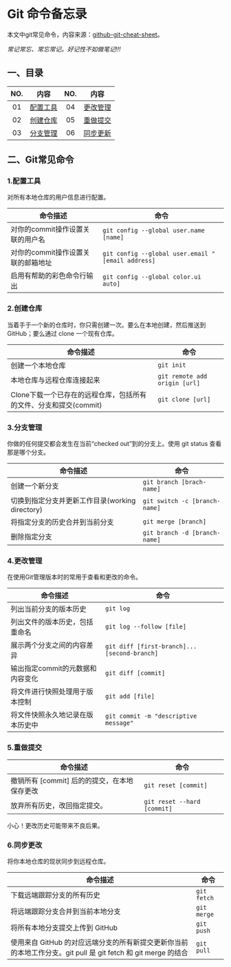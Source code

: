 # Git 命令备忘录 
    
本文中git常见命令，内容来源：[github-git-cheat-sheet](https://training.github.com/downloads/zh_CN/github-git-cheat-sheet/)。

*常记常忘、常忘常记。好记性不如做笔记!!!* 

## 一、目录
|NO.|内容|NO.|内容|
|:-:|-|:-:|-|
|01|[配置工具](#1配置工具)|04|[更改管理](#4更改管理)|
|02|[创建仓库](#2创建仓库)|05|[重做提交](#5重做提交)|
|03|[分支管理](#3分支管理)|06|[同步更新](#6同步更新)|

## 二、Git常见命令

### 1.配置工具

对所有本地仓库的用户信息进行配置。

|命令描述|命令|
|-|-|
|对你的commit操作设置关联的用户名|`git config --global user.name [name]`|
|对你的commit操作设置关联的邮箱地址|`git config --global user.email "[email address]`|
|启用有帮助的彩色命令行输出|`git config --global color.ui auto]`|

### 2.创建仓库

当着手于一个新的仓库时，你只需创建一次。要么在本地创建，然后推送到 GitHub；要么通过 clone 一个现有仓库。

|命令描述|命令|
|-|-|
|创建一个本地仓库|`git init`|
|本地仓库与远程仓库连接起来|`git remote add origin [url]`|
|Clone下载一个已存在的远程仓库，包括所有的文件、分支和提交(commit)|`git clone [url]`|

### 3.分支管理

你做的任何提交都会发生在当前“checked out”到的分支上。使用 git status 查看那是哪个分支。

|命令描述|命令|
|-|-|
|创建一个新分支|`git branch [brach-name]`|
|切换到指定分支并更新工作目录(working directory)|`git switch -c [branch-name]`|
|将指定分支的历史合并到当前分支|`git merge [branch]`|
|删除指定分支|`git branch -d [branch-name]`|

### 4.更改管理

在使用Git管理版本时的常用于查看和更改的命令。

|命令描述|命令|
|-|-|
|列出当前分支的版本历史|`git log`|
|列出文件的版本历史，包括重命名|`git log --follow [file]`|
|展示两个分支之间的内容差异|`git diff [first-branch]...[second-branch]`|
|输出指定commit的元数据和内容变化|`git diff [commit]`|
|将文件进行快照处理用于版本控制|`git add [file]`|
|将文件快照永久地记录在版本历史中|`git commit -m "descriptive message"`|

### 5.重做提交

|命令描述|命令|
|-|-|
|撤销所有 [commit] 后的的提交，在本地保存更改|`git reset [commit]`|
|放弃所有历史，改回指定提交。|`git reset --hard [commit]`|

小心！更改历史可能带来不良后果。

### 6.同步更改

将你本地仓库的现状同步到远程仓库。

|命令描述|命令|
|-|-|
|下载远端跟踪分支的所有历史|`git fetch`|
|将远端跟踪分支合并到当前本地分支|`git merge`|
|将所有本地分支提交上传到 GitHub|`git push`|
|使用来自 GitHub 的对应远端分支的所有新提交更新你当前的本地工作分支。git pull 是 git fetch 和 git merge 的结合|`git pull`|